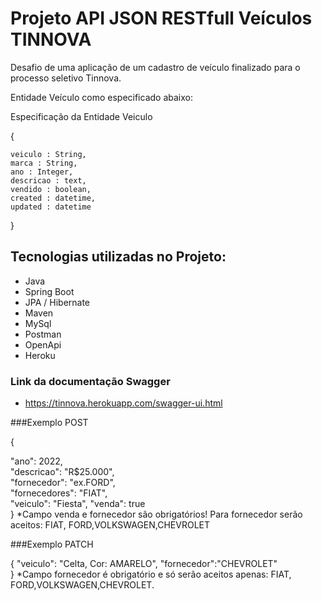 # Projeto API JSON RESTfull Veículos TINNOVA
Desafio de uma aplicação de um cadastro de veículo finalizado para o processo seletivo Tinnova.

Entidade Veículo como especificado abaixo:

Especificação da Entidade Veiculo

{

    veiculo : String,    
    marca : String,    
    ano : Integer,    
    descricao : text,    
    vendido : boolean,    
    created : datetime,    
    updated : datetime
    
}


## Tecnologias utilizadas no Projeto:

  -  Java
  -  Spring Boot
  -  JPA / Hibernate
  -  Maven
  -  MySql
  -  Postman
  -  OpenApi
  -  Heroku
  ### Link da documentação Swagger
  - https://tinnova.herokuapp.com/swagger-ui.html
  
  ###Exemplo POST
  
  {
  
  "ano": 2022,  
  "descricao": "R$25.000",  
  "fornecedor": "ex.FORD",  
  "fornecedores": "FIAT",  
  "veiculo": "Fiesta",
  "venda": true  
}
*Campo venda e fornecedor são obrigatórios!
Para fornecedor serão aceitos: FIAT, FORD,VOLKSWAGEN,CHEVROLET

  ###Exemplo PATCH

{       "veiculo": "Celta, Cor: AMARELO",
        "fornecedor":"CHEVROLET"       
}
*Campo fornecedor é obrigatório e só serão aceitos apenas: FIAT, FORD,VOLKSWAGEN,CHEVROLET.
